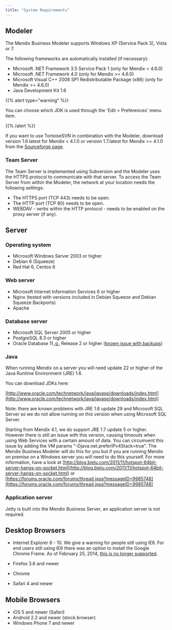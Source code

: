 ```yaml
---
title: "System Requirements"
---
```



## Modeler

The Mendix Business Modeler supports Windows XP (Service Pack 3), Vista or 7.

The following frameworks are automatically installed (if necessary):

*   Microsoft .NET Framework 3.5 Service Pack 1 (only for Mendix < 4.6.0)
*   Microsoft .NET Framework 4.0 (only for Mendix >= 4.6.0)
*   Microsoft Visual C++ 2008 SP1 Redistributable Package (x86) (only for Mendix >= 4.6.0)
*   Java Development Kit 1.6

{{% alert type="warning" %}}

You can choose which JDK is used through the 'Edit > Preferences' menu item.

{{% /alert %}}

If you want to use TortoiseSVN in combination with the Modeler, download version 1.6.latest for Mendix < 4.1.0 or version 1.7.latest for Mendix >= 4.1.0 from the [Sourceforge page](http://sourceforge.net/projects/tortoisesvn/files/?source=navbar).

### Team Server

The Team Server is implemented using Subversion and the Modeler uses the HTTPS protocol to communicate with that server. To access the Team Server from within the Modeler, the network at your location needs the following settings:

*   The HTTPS port (TCP 443) needs to be open.
*   The HTTP port (TCP 80) needs to be open.
*   WEBDAV - verbs within the HTTP protocol - needs to be enabled on the proxy server (if any).

## Server

### Operating system

*   Microsoft Windows Server 2003 or higher
*   Debian 6 (Squeeze)
*   Red Hat 6, Centos 6

### Web server

*   Microsoft Internet Information Services 6 or higher
*   Nginx (tested with versions included in Debian Squeeze and Debian Squeeze Backports)
*   Apache

### Database server

*   Microsoft SQL Server 2005 or higher
*   PostgreSQL 8.3 or higher
*   Oracle Database 11_g_ Release 2 or higher ([known issue with backups](oracle))

### Java

When running Mendix on a server you will need update 22 or higher of the Java Runtime Environment (JRE) 1.6.

You can download JDKs here:

[http://www.oracle.com/technetwork/java/javase/downloads/index.html](http://www.oracle.com/technetwork/java/javase/downloads/index.html)

Note: there are known problems with JRE 1.6 update 29 and Microsoft SQL Server so we do not allow running on this version when using Microsoft SQL Server.

Starting from Mendix 4.1, we do support JRE 1.7 update 5 or higher. However there is still an issue with this version, causing timeouts when using Web Services with a certain amount of data. You can circumvent this issue by adding the VM params "-Djava.net.preferIPv4Stack=true". The Mendix Business Modeler will do this for you but if you are running Mendix on premise on a Windows server you will need to do this yourself.
For more information, have a look at [http://blog.bielu.com/2011/11/hotspot-64bit-server-hangs-on-socket.html](http://blog.bielu.com/2011/11/hotspot-64bit-server-hangs-on-socket.html) or [https://forums.oracle.com/forums/thread.jspa?messageID=9985748](https://forums.oracle.com/forums/thread.jspa?messageID=9985748)

### Application server

Jetty is built into the Mendix Business Server, an application server is not required.

## Desktop Browsers

*   Internet Explorer 6 - 10. We give a warning for people still using IE6. For end users still using IE6 there was an option to install the Google Chrome Frame. As of February 25, 2014, [this is no longer supported](https://www.chromium.org/developers/how-tos/chrome-frame-getting-started?csw=1).

*   Firefox 3.6 and newer

*   Chrome

*   Safari 4 and newer

## Mobile Browsers

*   iOS 5 and newer (Safari)
*   Android 2.2 and newer (stock browser)
*   Windows Phone 7 and newer
